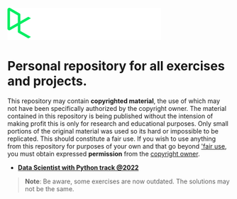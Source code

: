 <a href="https://www.datacamp.com/">![alt text](https://github.com/focuspy/DataCamp/blob/main/SVG/inverted.svg)<a>

# Personal repository for all exercises and projects.

This repository may contain **copyrighted material**, the use of which may not have been specifically authorized by the copyright owner. 
The material contained in this repository is being published without the intension of making profit this is only for research and educational purposes. 
Only small portions of the original material was used so its hard or impossible to be replicated.
This should constitute a fair use.
If you wish to use anything from this repository for purposes of your own and that go beyond ['fair use](https://copyrightalliance.org/faqs/what-is-fair-use/), you must obtain expressed **permission** from the [copyright owner](https://support.datacamp.com/hc/en-us/requests/new/).

- [**Data Scientist with Python track @2022**](https://www.datacamp.com/)

> **Note**: Be aware, some exercises are now outdated. The solutions may not be the same.